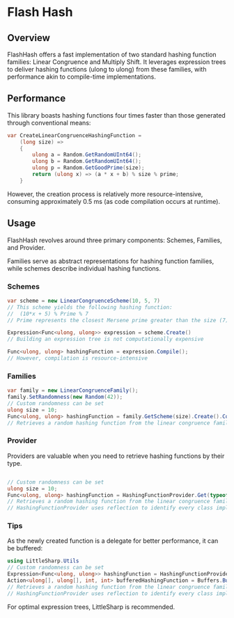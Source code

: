 # Flash Hash

## Overview
FlashHash offers a fast implementation of two standard hashing function families: Linear Congruence and Multiply Shift. It leverages expression trees to deliver hashing functions (ulong to ulong) from these families, with performance akin to compile-time implementations.

## Performance 
This library boasts hashing functions four times faster than those generated through conventional means:

``` cs
var CreateLinearCongruenceHashingFunction = 
    (long size) =>
    {
        ulong a = Random.GetRandomUInt64();
        ulong b = Random.GetRandomUInt64();
        ulong p = Random.GetGoodPrime(size);
        return (ulong x) => (a * x + b) % size % prime;
    }
```
However, the creation process is relatively more resource-intensive, consuming approximately 0.5 ms (as code compilation occurs at runtime).

## Usage
FlashHash revolves around three primary components: Schemes, Families, and Provider.

Families serve as abstract representations for hashing function families, while schemes describe individual hashing functions.

### Schemes
``` cs
var scheme = new LinearCongruenceScheme(10, 5, 7)
// This scheme yields the following hashing function:
//  (10*x + 5) % Prime % 7
// Prime represents the closest Mersene prime greater than the size (7)

Expression<Func<ulong, ulong>> expression = scheme.Create()
// Building an expression tree is not computationally expensive

Func<ulong, ulong> hashingFunction = expression.Compile();
// However, compilation is resource-intensive
```

### Families
``` cs
var family = new LinearCongruenceFamily();
family.SetRandomness(new Random(42));
// Custom randomness can be set
ulong size = 10;
Func<ulong, ulong> hashingFunction = family.GetScheme(size).Create().Compile()
// Retrieves a random hashing function from the linear congruence family
```

### Provider
Providers are valuable when you need to retrieve hashing functions by their type.

``` cs

// Custom randomness can be set
ulong size = 10;
Func<ulong, ulong> hashingFunction = HashingFunctionProvider.Get(typeof(LinearCongruenceFamily), size).Create().Compile();
// Retrieves a random hashing function from the linear congruence family
// HashingFunctionProvider uses reflection to identify every class implementing the IHashingFunctionFamily interface
```

### Tips
As the newly created function is a delegate for better performance, it can be buffered:

``` cs
using LittleSharp.Utils
// Custom randomness can be set
Expression<Func<ulong, ulong>> hashingFunction = HashingFunctionProvider.Get(typeof(LinearCongruenceFamily), size).Create();
Action<ulong[], ulong[], int, int> bufferedHashingFunction = Buffers.BufferFunction(hashingFunction);
// Retrieves a random hashing function from the linear congruence family
// HashingFunctionProvider uses reflection to identify every class implementing the IHashingFunctionFamily interface
```

For optimal expression trees, LittleSharp is recommended.





